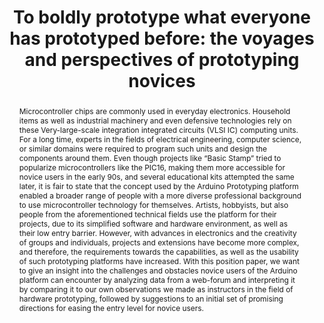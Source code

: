 ---
number: 7
title: "To boldly prototype what everyone has prototyped before: the voyages and perspectives of prototyping novices"

author0_name: Ali Askari
author0_affiliation: Ulm University, Institute of Media Informatics

author1_name: Evgeny Stemasov
author1_affiliation: Ulm University, Institute of Media Informatics


abstract: "Microcontroller chips are commonly used in everyday electronics. Household items as well as industrial machinery and even defensive technologies rely on these Very-large-scale integration integrated circuits (VLSI IC) computing units. For a long time, experts in the fields of electrical engineering, computer science, or similar domains were required to program such units and design the components around them. Even though projects like “Basic Stamp” tried to popularize microcontrollers like the PIC16, making them more accessible for novice users in the early 90s, and several educational kits attempted the same later, it is fair to state that the concept used by the Arduino Prototyping platform enabled a broader range of people with a more diverse professional background to use microcontroller technology for themselves. Artists, hobbyists, but also people from the aforementioned technical fields use the platform for their projects, due to its simplified software and hardware environment, as well as their low entry barrier. However, with advances in electronics and the creativity of groups and individuals, projects and extensions have become more complex, and therefore, the requirements towards the capabilities, as well as the usability of such prototyping platforms have increased. With this position paper, we want to give an insight into the challenges and obstacles novice users of the Arduino platform can encounter by analyzing data from a web-forum and interpreting it by comparing it to our own observations we made as instructors in the field of hardware prototyping, followed by suggestions to an initial set of promising directions for easing the entry level for novice users."

pdf: electrofab23-final7.pdf
---